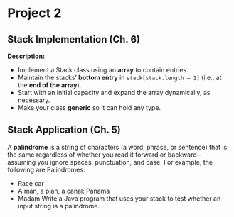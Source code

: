 # Project 2

## Stack Implementation (Ch. 6)

**Description:**

* Implement a Stack class using an **array** to contain entries. 
* Maintain the stacks’ **bottom entry** in `stack[stack.length – 1]`  (i.e., at the **end of the array**). 
* Start with an initial capacity and expand the array dynamically, as necessary.
* Make your class **generic** so it can hold any type. 

## Stack Application (Ch. 5)

A **palindrome** is a string of characters (a word, phrase, or sentence) that is the same regardless of whether you read it forward or backward – assuming you ignore spaces, punctuation, and case. For example, the following are Palindromes:
* Race car
* A man, a plan, a canal: Panama 
* Madam
Write a Java program that uses your stack to test whether an input string is a palindrome. 